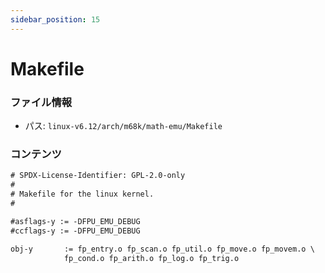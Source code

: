 ```yaml
---
sidebar_position: 15
---
```

# Makefile

### ファイル情報

- パス: `linux-v6.12/arch/m68k/math-emu/Makefile`

### コンテンツ

```txt
# SPDX-License-Identifier: GPL-2.0-only
#
# Makefile for the linux kernel.
#

#asflags-y := -DFPU_EMU_DEBUG
#ccflags-y := -DFPU_EMU_DEBUG

obj-y		:= fp_entry.o fp_scan.o fp_util.o fp_move.o fp_movem.o \
			fp_cond.o fp_arith.o fp_log.o fp_trig.o

```

